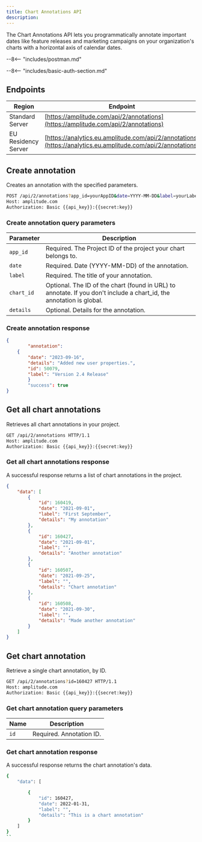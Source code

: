 ```yaml
---
title: Chart Annotations API
description: 
---
```


The Chart Annotations API lets you programmatically annotate important dates like feature releases and marketing campaigns on your organization's charts with a horizontal axis of calendar dates.

--8<-- "includes/postman.md"

--8<-- "includes/basic-auth-section.md"

## Endpoints

| Region | Endpoint |
| --- | --- |
| Standard Server | [https://amplitude.com/api/2/annotations](https://amplitude.com/api/2/annotations) |
| EU Residency Server | [https://analytics.eu.amplitude.com/api/2/annotations](https://analytics.eu.amplitude.com/api/2/annotations) |

## Create annotation

Creates an annotation with the specified parameters.

```bash
POST /api/2/annotations?app_id=yourAppID&date=YYYY-MM-DD&label=yourLabel&chart_id=yourChartID&details=yourDetails HTTP/1.1
Host: amplitude.com
Authorization: Basic {{api_key}}:{{secret:key}}
```

### Create annotation query parameters

|Parameter|Description|
|----|----|
|`app_id`| Required. The Project ID of the project your chart belongs to.|
|`date`| Required. Date (YYYY-MM-DD) of the annotation.|
|`label`| Required. The title of your annotation.|
|`chart_id`| Optional. The ID of the chart (found in URL) to annotate. If you don't include a chart_id, the annotation is global.|
|`details`|Optional. Details for the annotation.|

### Create annotation response

```json
{
        "annotation": 
    {
        "date": "2023-09-16", 
        "details": "Added new user properties.", 
        "id": 50079, 
        "label": "Version 2.4 Release"
        } 
        "success": true
}
```

## Get all chart annotations

Retrieves all chart annotations in your project.

```bash
GET /api/2/annotations HTTP/1.1
Host: amplitude.com
Authorization: Basic {{api_key}}:{{secret:key}}
```

### Get all chart annotations response

A successful response returns a list of chart annotations in the project.

```json
{
    "data": [
        {
            "id": 160419,
            "date": "2021-09-01",
            "label": "First September",
            "details": "My annotation"
        },
        {
            "id": 160427,
            "date": "2021-09-01",
            "label": "",
            "details": "Another annotation"
        },
        {
            "id": 160507,
            "date": "2021-09-25",
            "label": "",
            "details": "Chart annotation"
        },
        {
            "id": 160508,
            "date": "2021-09-30",
            "label": "",
            "details": "Made another annotation"
        }
    ]
}
```

## Get chart annotation

Retrieve a single chart annotation, by ID.

```bash
GET /api/2/annotations?id=160427 HTTP/1.1
Host: amplitude.com
Authorization: Basic {{api_key}}:{{secret:key}}
```

### Get chart annotation query parameters

|Name|Description|
|----|-----------|
|`id`|Required. Annotation ID.|

### Get chart annotation response

A successful response returns the chart annotation's data.

```bash
{
    "data": [

        {
            "id": 160427,
            "date": 2022-01-31,
            "label": "",
            "details": "This is a chart annotation"
        }
    ]
}
``
